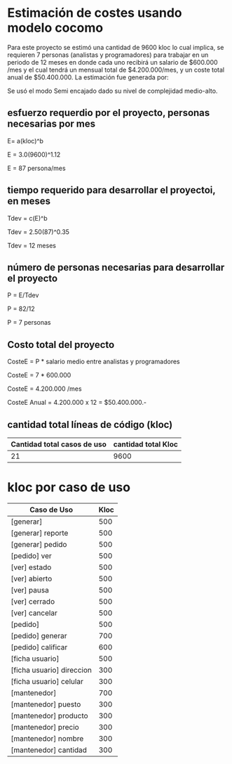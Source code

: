 # Estimación de costes usando modelo cocomo

Para este proyecto se estimó una cantidad de 9600 kloc lo cual implica, se requieren 7 personas (analistas y programadores) para trabajar en un periodo de 12 meses en donde cada uno recibirá un salario de $600.000 /mes y el cual tendrá un mensual total de $4.200.000/mes, y un coste total anual de $50.400.000. La estimación fue generada por:

Se usó el modo Semi encajado dado su nivel de complejidad medio-alto.

## esfuerzo requerdio por el proyecto, personas necesarias por mes

E= a(kloc)^b

E = 3.0(9600)^1.12

E = 87 persona/mes

## tiempo requerido para desarrollar el proyectoi, en meses

Tdev = c(E)^b

Tdev = 2.50(87)^0.35

Tdev = 12 meses

## número de personas necesarias para desarrollar el proyecto

P = E/Tdev

P = 82/12

P = 7 personas

## Costo total del proyecto

CosteE = P * salario medio entre analistas y programadores

CosteE = 7 * 600.000

CosteE = 4.200.000 /mes

CosteE Anual = 4.200.000 x 12 = $50.400.000.-

## cantidad total líneas de código (kloc)


Cantidad total casos de uso | cantidad total Kloc
--------------------------- | -------------------
21             | 9600

# kloc por caso de uso

Caso de Uso | Kloc
----------- | ------------
[generar]      |  500
[generar] reporte     |  500
[generar] pedido      |  500
[pedido] ver         |  500
[ver] estado      |  500
[ver] abierto     |  500
[ver] pausa       |  500
[ver] cerrado     |  500
[ver] cancelar     |  500
[pedido]      |  500
[pedido] generar     |  700
[pedido] calificar   |  600
[ficha usuario] |  500
[ficha usuario] direccion   | 300
[ficha usuario] celular     | 300
[mantenedor] | 700
[mantenedor] puesto      | 300
[mantenedor] producto    | 300
[mantenedor] precio      | 300
[mantenedor] nombre      | 300
[mantenedor] cantidad    | 300

